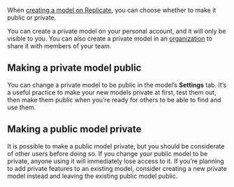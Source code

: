 When [creating a model on Replicate](/docs/topics/models/create-a-model), you can choose whether to make it public or private.

You can create a private model on your personal account, and it will only be visible to you. You can also create a private model in an [organization](/docs/topics/organizations) to share it with members of your team.

[](#making-a-private-model-public)Making a private model public
---------------------------------------------------------------

You can change a private model to be public in the model’s **Settings** tab. It’s a useful practice to make your new models private at first, test them out, then make them public when you’re ready for others to be able to find and use them.

[](#making-a-public-model-private)Making a public model private
---------------------------------------------------------------

It is possible to make a public model private, but you should be considerate of other users before doing so. If you change your public model to be private, anyone using it will immediately lose access to it. If you’re planning to add private features to an existing model, consider creating a new private model instead and leaving the existing public model public.